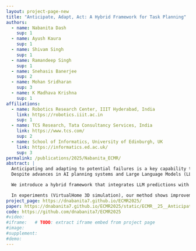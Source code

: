 ```yaml
---
layout: project-page-new
title: "Anticipate, Adapt, Act: A Hybrid Framework for Task Planning"
authors:
  - name: Nabanita Dash
    sup: 1
  - name: Ayush Kaura
    sup: 1
  - name: Shivam Singh
    sup: 1
  - name: Ramandeep Singh
    sup: 1
  - name: Snehasis Banerjee
    sup: 2
  - name: Mohan Sridharan
    sup: 3
  - name: K Madhava Krishna
    sup: 1
affiliations:
  - name: Robotics Research Center, IIIT Hyderabad, India
    link: https://robotics.iiit.ac.in
    sup: 1
  - name: TCS Research, Tata Consultancy Services, India
    link: https://www.tcs.com/
    sup: 2
  - name: School of Informatics, University of Edinburgh, UK
    link: https://informatics.ed.ac.uk/
    sup: 3
permalink: /publications/2025/Nabanita_ECMR/
abstract: |
  Anticipating and adapting to potential failures is a key capability that robots require for effective human–robot collaboration in complex domains.
  Despite advances in AI planning systems and Large Language Models (LLMs), uncertainty in task outcomes remains a challenge.

  We introduce a hybrid framework that integrates LLM predictions with relational decision-making using RDDL. The robot reasons about human capabilities, possible task failures, and executes actions to either prevent or recover from failure.

  In experiments (VirtualHome 3D simulation), our method shows improvements in task completion, execution time, and collaboration.
project_page: https://dnabanita7.github.io/ECMR2025/
paper: https://dnabanita7.github.io/ECMR2025/static/ECMR__25__Anticipate_Adapt_Act.pdf
code: https://github.com/dnabanita7/ECMR2025
#video: 
#iframe:   # TODO: extract iframe embed from project page
#image: 
#supplement: 
#demo: 
---
```

